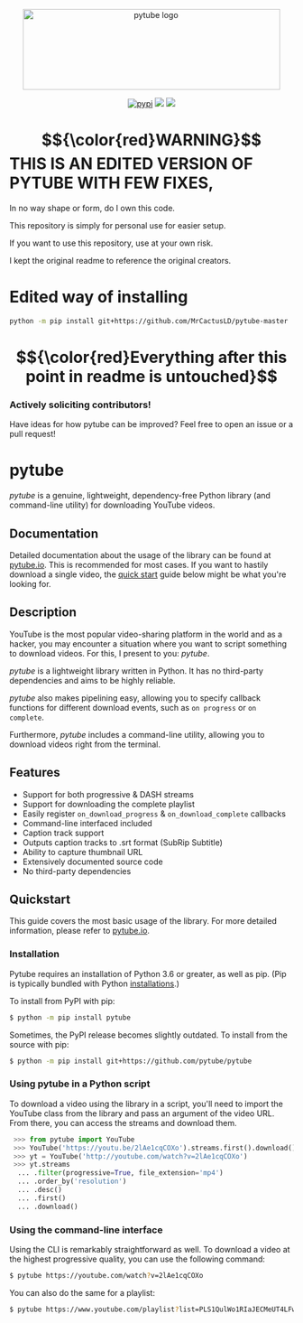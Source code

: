 <div align="center">
  <p>
    <a href="#"><img src="https://assets.nickficano.com/gh-pytube.min.svg" width="456" height="143" alt="pytube logo" /></a>
  </p>
  <p align="center">
	<a href="https://pypi.org/project/pytube/"><img src="https://img.shields.io/pypi/dm/pytube?style=flat-square" alt="pypi"/></a>
	<a href="https://pytube.io/en/latest/"><img src="https://readthedocs.org/projects/python-pytube/badge/?version=latest&style=flat-square" /></a>
	<a href="https://pypi.org/project/pytube/"><img src="https://img.shields.io/pypi/v/pytube?style=flat-square" /></a>
  </p>
</div>

# $${\color{red}WARNING}$$ THIS IS AN EDITED VERSION OF PYTUBE WITH FEW FIXES, 
In no way shape or form, do I own this code.

This repository is simply for personal use for easier setup.

If you want to use this repository, use at your own risk.

I kept the original readme to reference the original creators.

# Edited way of installing
```bash
python -m pip install git+https://github.com/MrCactusLD/pytube-master
```
# $${\color{red}Everything after this point in readme is untouched}$$

### Actively soliciting contributors!

Have ideas for how pytube can be improved? Feel free to open an issue or a pull request!

# pytube

*pytube* is a genuine, lightweight, dependency-free Python library (and command-line utility) for downloading YouTube videos.

## Documentation

Detailed documentation about the usage of the library can be found at [pytube.io](https://pytube.io). This is recommended for most cases. If you want to hastily download a single video, the [quick start](#Quickstart) guide below might be what you're looking for.

## Description

YouTube is the most popular video-sharing platform in the world and as a hacker, you may encounter a situation where you want to script something to download videos. For this, I present to you: *pytube*.

*pytube* is a lightweight library written in Python. It has no third-party
dependencies and aims to be highly reliable.

*pytube* also makes pipelining easy, allowing you to specify callback functions for different download events, such as  ``on progress`` or ``on complete``.

Furthermore, *pytube* includes a command-line utility, allowing you to download videos right from the terminal.

## Features

- Support for both progressive & DASH streams
- Support for downloading the complete playlist
- Easily register ``on_download_progress`` & ``on_download_complete`` callbacks
- Command-line interfaced included
- Caption track support
- Outputs caption tracks to .srt format (SubRip Subtitle)
- Ability to capture thumbnail URL
- Extensively documented source code
- No third-party dependencies

## Quickstart

This guide covers the most basic usage of the library. For more detailed information, please refer to [pytube.io](https://pytube.io).

### Installation

Pytube requires an installation of Python 3.6 or greater, as well as pip. (Pip is typically bundled with Python [installations](https://python.org/downloads).)

To install from PyPI with pip:

```bash
$ python -m pip install pytube
```

Sometimes, the PyPI release becomes slightly outdated. To install from the source with pip:

```bash
$ python -m pip install git+https://github.com/pytube/pytube
```

### Using pytube in a Python script

To download a video using the library in a script, you'll need to import the YouTube class from the library and pass an argument of the video URL. From there, you can access the streams and download them.

```python
 >>> from pytube import YouTube
 >>> YouTube('https://youtu.be/2lAe1cqCOXo').streams.first().download()
 >>> yt = YouTube('http://youtube.com/watch?v=2lAe1cqCOXo')
 >>> yt.streams
  ... .filter(progressive=True, file_extension='mp4')
  ... .order_by('resolution')
  ... .desc()
  ... .first()
  ... .download()
```

### Using the command-line interface

Using the CLI is remarkably straightforward as well. To download a video at the highest progressive quality, you can use the following command:
```bash
$ pytube https://youtube.com/watch?v=2lAe1cqCOXo
```

You can also do the same for a playlist:
```bash
$ pytube https://www.youtube.com/playlist?list=PLS1QulWo1RIaJECMeUT4LFwJ-ghgoSH6n
```
